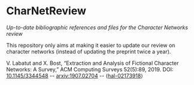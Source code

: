 # CharNetReview
*Up-to-date  bibliographic references and files for the Character Networks review*

This repository only aims at making it easier to update our review on character networks (instead of updating the preprint twice a year).

V. Labatut and X. Bost, “Extraction and Analysis of Fictional Character Networks: A Survey,” ACM Computing Surveys 52(5):89, 2019. DOI: [10.1145/3344548](http://doi.org/10.1145/3344548) -- [arxiv:1907.02704](https://arxiv.org/abs/1907.02704) -- ⟨[hal-02173918](https://hal.archives-ouvertes.fr/hal-02173918)⟩
